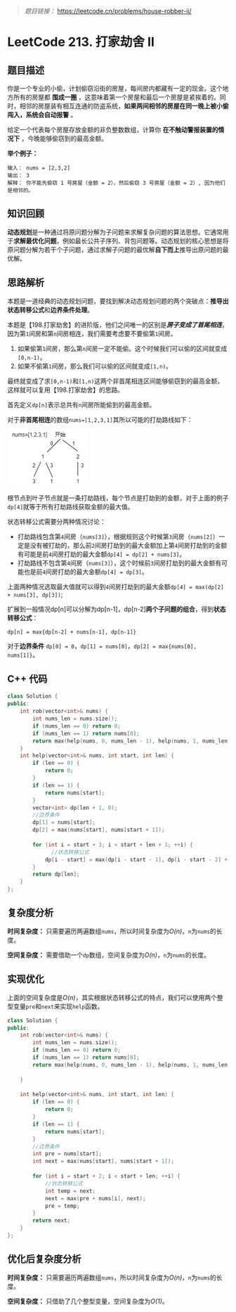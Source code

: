 
> *题目链接：* https://leetcode.cn/problems/house-robber-ii/

# LeetCode 213. 打家劫舍 II

## 题目描述

你是一个专业的小偷，计划偷窃沿街的房屋，每间房内都藏有一定的现金。这个地方所有的房屋都 **围成一圈** ，这意味着第一个房屋和最后一个房屋是紧挨着的。同时，相邻的房屋装有相互连通的防盗系统，**如果两间相邻的房屋在同一晚上被小偷闯入，系统会自动报警** 。

给定一个代表每个房屋存放金额的非负整数数组，计算你 **在不触动警报装置的情况下** ，今晚能够偷窃到的最高金额。

**举个例子：**
```
输入： nums = [2,3,2]
输出： 3
解释： 你不能先偷窃 1 号房屋（金额 = 2），然后偷窃 3 号房屋（金额 = 2）, 因为他们是相邻的。
```

## 知识回顾

**动态规划**是一种通过将原问题分解为子问题来求解复杂问题的算法思想。它通常用于**求解最优化问题**，例如最长公共子序列、背包问题等。动态规划的核心思想是将原问题分解为若干个子问题，通过求解子问题的最优解**自下而上**推导出原问题的最优解。

## 思路解析

本题是一道经典的动态规划问题，要找到解决动态规划问题的两个突破点：**推导出状态转移公式**和**边界条件处理**。

本题是【198.打家劫舍】的进阶版，他们之间唯一的区别是***房子变成了首尾相连***，因为第`1`间房和第`n`间房相连，我们需要考虑要不要偷第`1`间房。
1. 如果偷第`1`间房，那么第`n`间房一定不能偷。这个时候我们可以偷的区间就变成`[0,n-1)`。
2. 如果不偷第`1`间房，那么我们可以偷的区间就变成`[1,n)`。

最终就变成了求`[0,n-1)`和`[1,n)`这两个非首尾相连区间能够偷窃到的最高金额，这样就可以复用【198.打家劫舍】的思路。

首先定义`dp[n]`表示总共有`n`间房所能偷到的最高金额。

对于**非首尾相连**的数组`nums=[1,2,3,1]`其所以可能的打劫路线如下：

![](https://raw.githubusercontent.com/ldtech007/leetcode/main/pic/lc-0198-01.png)

根节点到叶子节点就是一条打劫路线，每个节点是打劫到的金额，对于上面的例子`dp[4]`就等于所有打劫路线获取金额的最大值。

状态转移公式需要分两种情况讨论：
* 打劫路线包含第`4`间房（`nums[3]`），根据规则这个时候第`3`间房（`nums[2]`）一定是没有被打劫的，那么前`2`间房打劫到的最大金额加上第`4`间房打劫到的金额有可能是前`4`间房打劫的最大金额`dp[4] = dp[2] + nums[3]`。
* 打劫路线不包含第`4`间房（`nums[3]`），这个时候前`3`间房打劫到的最大金额有可能也是前`4`间房打劫的最大金额`dp[4] = dp[3]`。

上面两种情况选取最大值就可以得到`4`间房打劫到的最大金额`dp[4] = max(dp[2] + nums[3], dp[3])`;

扩展到一般情况dp[n]可以分解为dp[n-1]，dp[n-2]**两个子问题的组合**，得到**状态转移公式**：

```
dp[n] = max{dp[n-2] + nums[n-1], dp[n-1]}
```

对于**边界条件** `dp[0] = 0`，`dp[1] = nums[0]`，`dp[2] = max{nums[0], nums[1]}`。

## C++ 代码

```cpp
class Solution {
public:
    int rob(vector<int>& nums) {
        int nums_len = nums.size();
        if (nums_len == 0) return 0;
        if (nums_len == 1) return nums[0];
        return max(help(nums, 0, nums_len - 1), help(nums, 1, nums_len - 1));
    }
    int help(vector<int>& nums, int start, int len) {
        if (len == 0) {
            return 0;
        }
        if (len == 1) {
            return nums[start];
        }
        vector<int> dp(len + 1, 0);
        //边界条件
        dp[1] = nums[start];
        dp[2] = max(nums[start], nums[start + 1]);

        for (int i = start + 3; i < start + len + 1; ++i) {
              //状态转移公式
            dp[i - start] = max(dp[i - start - 1], dp[i - start - 2] + nums[i - 1]);
        }
        return dp[len];
    }
};

```
## 复杂度分析

**时间复杂度：** 只需要遍历两遍数组`nums`，所以时间复杂度为*O(n)*，`n`为`nums`的长度。

**空间复杂度：** 需要借助一个`dp`数组，空间复杂度为*O(n)*，`n`为`nums`的长度。

## 实现优化

上面的空间复杂度是*O(n)*，其实根据状态转移公式的特点，我们可以使用两个整型变量`pre`和`next`来实现`help`函数。

```cpp
class Solution {
public:
    int rob(vector<int>& nums) {
        int nums_len = nums.size();
        if (nums_len == 0) return 0;
        if (nums_len == 1) return nums[0];
        return max(help(nums, 0, nums_len - 1), help(nums, 1, nums_len - 1));

    }

    int help(vector<int>& nums, int start, int len) {
        if (len == 0) {
            return 0;
        }
        if (len == 1) {
            return nums[start];
        }
        //边界条件
        int pre = nums[start];
        int next = max(nums[start], nums[start + 1]);

        for (int i = start + 2; i < start + len; ++i) {
            //状态转移公式
            int temp = next; 
            next = max(pre + nums[i], next);
            pre = temp;
        }
        return next;
    }
};
```
## 优化后复杂度分析

**时间复杂度：** 只需要遍历两遍数组`nums`，所以时间复杂度为*O(n)*，`n`为`nums`的长度。

**空间复杂度：** 只借助了几个整型变量，空间复杂度为*O(1)*。

